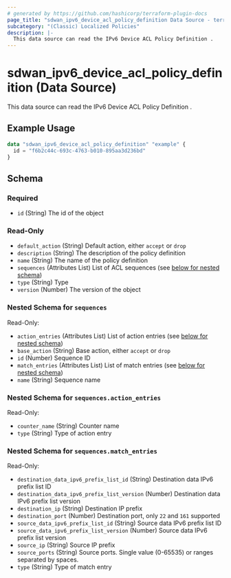 ```yaml
---
# generated by https://github.com/hashicorp/terraform-plugin-docs
page_title: "sdwan_ipv6_device_acl_policy_definition Data Source - terraform-provider-sdwan"
subcategory: "(Classic) Localized Policies"
description: |-
  This data source can read the IPv6 Device ACL Policy Definition .
---
```


# sdwan_ipv6_device_acl_policy_definition (Data Source)

This data source can read the IPv6 Device ACL Policy Definition .

## Example Usage

```terraform
data "sdwan_ipv6_device_acl_policy_definition" "example" {
  id = "f6b2c44c-693c-4763-b010-895aa3d236bd"
}
```

<!-- schema generated by tfplugindocs -->
## Schema

### Required

- `id` (String) The id of the object

### Read-Only

- `default_action` (String) Default action, either `accept` or `drop`
- `description` (String) The description of the policy definition
- `name` (String) The name of the policy definition
- `sequences` (Attributes List) List of ACL sequences (see [below for nested schema](#nestedatt--sequences))
- `type` (String) Type
- `version` (Number) The version of the object

<a id="nestedatt--sequences"></a>
### Nested Schema for `sequences`

Read-Only:

- `action_entries` (Attributes List) List of action entries (see [below for nested schema](#nestedatt--sequences--action_entries))
- `base_action` (String) Base action, either `accept` or `drop`
- `id` (Number) Sequence ID
- `match_entries` (Attributes List) List of match entries (see [below for nested schema](#nestedatt--sequences--match_entries))
- `name` (String) Sequence name

<a id="nestedatt--sequences--action_entries"></a>
### Nested Schema for `sequences.action_entries`

Read-Only:

- `counter_name` (String) Counter name
- `type` (String) Type of action entry


<a id="nestedatt--sequences--match_entries"></a>
### Nested Schema for `sequences.match_entries`

Read-Only:

- `destination_data_ipv6_prefix_list_id` (String) Destination data IPv6 prefix list ID
- `destination_data_ipv6_prefix_list_version` (Number) Destination data IPv6 prefix list version
- `destination_ip` (String) Destination IP prefix
- `destination_port` (Number) Destination port, only `22` and `161` supported
- `source_data_ipv6_prefix_list_id` (String) Source data IPv6 prefix list ID
- `source_data_ipv6_prefix_list_version` (Number) Source data IPv6 prefix list version
- `source_ip` (String) Source IP prefix
- `source_ports` (String) Source ports. Single value (0-65535) or ranges separated by spaces.
- `type` (String) Type of match entry

